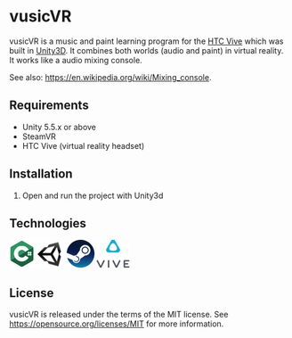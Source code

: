 vusicVR
=====================================
vusicVR is a music and paint learning program for the [HTC Vive](https://www.vive.com/de/) which was built in [Unity3D](https://unity3d.com/de). It combines both worlds (audio and paint) in virtual reality. It works like a audio mixing console.

See also: https://en.wikipedia.org/wiki/Mixing_console.

Requirements
--------------------

- Unity 5.5.x or above
- SteamVR
- HTC Vive (virtual reality headset)

Installation
--------------------

1. Open and run the project with Unity3d

Technologies
----------------------

![](Assets/icons/csharp.png)
![](Assets/icons/unity3d.png)
![](Assets/icons/steam.png)
![](Assets/icons/vive.png)


License
-------
vusicVR is released under the terms of the MIT license. See https://opensource.org/licenses/MIT for more information.
